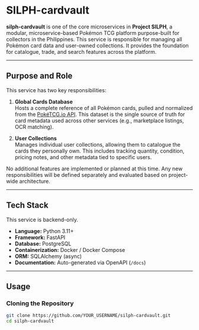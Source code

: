 # SILPH-cardvault

**silph-cardvault** is one of the core microservices in **Project SILPH**, a modular, microservice-based Pokémon TCG platform purpose-built for collectors in the Philippines.
This service is responsible for managing all Pokémon card data and user-owned collections. It provides the foundation for catalogue, trade, and search features across the platform.

---

## Purpose and Role

This service has two key responsibilities:

1. **Global Cards Database**  
   Hosts a complete reference of all Pokémon cards, pulled and normalized from the [PokéTCG.io API](https://pokemontcg.io). This dataset is the single source of truth for card metadata used across other services (e.g., marketplace listings, OCR matching).

2. **User Collections**  
   Manages individual user collections, allowing them to catalogue the cards they personally own. This includes tracking quantity, condition, pricing notes, and other metadata tied to specific users.
   
No additional features are implemented or planned at this time. Any new responsibilities will be defined separately and evaluated based on project-wide architecture.

---

## Tech Stack

This service is backend-only.

- **Language:** Python 3.11+
- **Framework:** FastAPI
- **Database:** PostgreSQL
- **Containerization:** Docker / Docker Compose
- **ORM:** SQLAlchemy (async)
- **Documentation:** Auto-generated via OpenAPI (`/docs`)

---

## Usage

### Cloning the Repository

```bash
git clone https://github.com/YOUR_USERNAME/silph-cardvault.git
cd silph-cardvault
